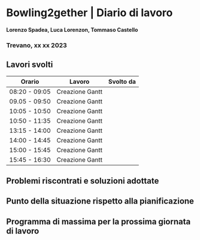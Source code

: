 # Bowling2gether | Diario di lavoro

#### Lorenzo Spadea, Luca Lorenzon, Tommaso Castello

### Trevano, xx xx 2023

## Lavori svolti

| Orario        | Lavoro          | Svolto da |
| ------------- | --------------- | --------- |
| 08:20 - 09:05 | Creazione Gantt |           |
| 09.05 - 09:50 | Creazione Gantt |           |
| 10:05 - 10:50 | Creazione Gantt |           |
| 10:50 - 11:35 | Creazione Gantt |           |
| 13:15 - 14:00 | Creazione Gantt |           |
| 14:00 - 14:45 | Creazione Gantt |           |
| 15:00 - 15:45 | Creazione Gantt |           |
| 15:45 - 16:30 | Creazione Gantt |           |

## Problemi riscontrati e soluzioni adottate

## Punto della situazione rispetto alla pianificazione

## Programma di massima per la prossima giornata di lavoro
